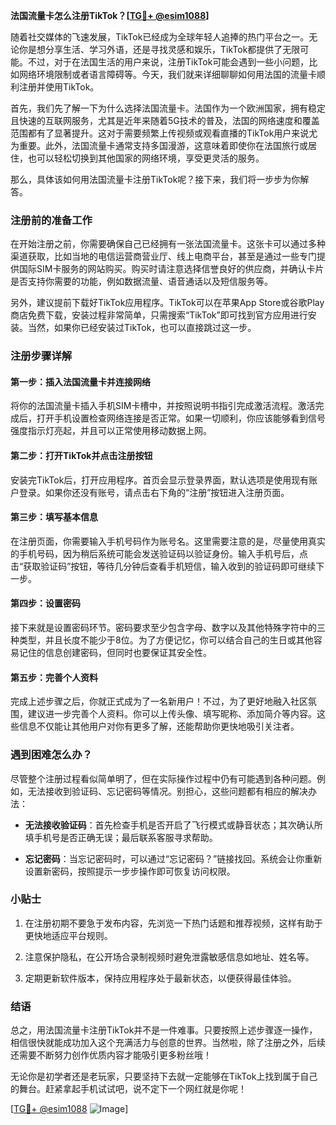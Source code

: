 **法国流量卡怎么注册TikTok？[[TG💪+ @esim1088](https://t.me/s/esim1088)]**

随着社交媒体的飞速发展，TikTok已经成为全球年轻人追捧的热门平台之一。无论你是想分享生活、学习外语，还是寻找灵感和娱乐，TikTok都提供了无限可能。不过，对于在法国生活的用户来说，注册TikTok可能会遇到一些小问题，比如网络环境限制或者语言障碍等。今天，我们就来详细聊聊如何用法国的流量卡顺利注册并使用TikTok。

首先，我们先了解一下为什么选择法国流量卡。法国作为一个欧洲国家，拥有稳定且快速的互联网服务，尤其是近年来随着5G技术的普及，法国的网络速度和覆盖范围都有了显著提升。这对于需要频繁上传视频或观看直播的TikTok用户来说尤为重要。此外，法国流量卡通常支持多国漫游，这意味着即使你在法国旅行或居住，也可以轻松切换到其他国家的网络环境，享受更灵活的服务。

那么，具体该如何用法国流量卡注册TikTok呢？接下来，我们将一步步为你解答。

### 注册前的准备工作

在开始注册之前，你需要确保自己已经拥有一张法国流量卡。这张卡可以通过多种渠道获取，比如当地的电信运营商营业厅、线上电商平台，甚至是通过一些专门提供国际SIM卡服务的网站购买。购买时请注意选择信誉良好的供应商，并确认卡片是否支持你需要的功能，例如数据流量、语音通话以及短信服务等。

另外，建议提前下载好TikTok应用程序。TikTok可以在苹果App Store或谷歌Play商店免费下载，安装过程非常简单，只需搜索“TikTok”即可找到官方应用进行安装。当然，如果你已经安装过TikTok，也可以直接跳过这一步。

### 注册步骤详解

#### 第一步：插入法国流量卡并连接网络

将你的法国流量卡插入手机SIM卡槽中，并按照说明书指引完成激活流程。激活完成后，打开手机设置检查网络连接是否正常。如果一切顺利，你应该能够看到信号强度指示灯亮起，并且可以正常使用移动数据上网。

#### 第二步：打开TikTok并点击注册按钮

安装完TikTok后，打开应用程序。首页会显示登录界面，默认选项是使用现有账户登录。如果你还没有账号，请点击右下角的“注册”按钮进入注册页面。

#### 第三步：填写基本信息

在注册页面，你需要输入手机号码作为账号名。这里需要注意的是，尽量使用真实的手机号码，因为稍后系统可能会发送验证码以验证身份。输入手机号后，点击“获取验证码”按钮，等待几分钟后查看手机短信，输入收到的验证码即可继续下一步。

#### 第四步：设置密码

接下来就是设置密码环节。密码要求至少包含字母、数字以及其他特殊字符中的三种类型，并且长度不能少于8位。为了方便记忆，你可以结合自己的生日或其他容易记住的信息创建密码，但同时也要保证其安全性。

#### 第五步：完善个人资料

完成上述步骤之后，你就正式成为了一名新用户！不过，为了更好地融入社区氛围，建议进一步完善个人资料。你可以上传头像、填写昵称、添加简介等内容。这些信息不仅能让其他用户对你有更多了解，还能帮助你更快地吸引关注者。

### 遇到困难怎么办？

尽管整个注册过程看似简单明了，但在实际操作过程中仍有可能遇到各种问题。例如，无法接收到验证码、忘记密码等情况。别担心，这些问题都有相应的解决办法：

- **无法接收验证码**：首先检查手机是否开启了飞行模式或静音状态；其次确认所填手机号是否正确无误；最后联系客服寻求帮助。
  
- **忘记密码**：当忘记密码时，可以通过“忘记密码？”链接找回。系统会让你重新设置新密码，按照提示一步步操作即可恢复访问权限。

### 小贴士

1. 在注册初期不要急于发布内容，先浏览一下热门话题和推荐视频，这样有助于更快地适应平台规则。
   
2. 注意保护隐私，在公开场合录制视频时避免泄露敏感信息如地址、姓名等。

3. 定期更新软件版本，保持应用程序处于最新状态，以便获得最佳体验。

### 结语

总之，用法国流量卡注册TikTok并不是一件难事。只要按照上述步骤逐一操作，相信很快就能成功加入这个充满活力与创意的世界。当然啦，除了注册之外，后续还需要不断努力创作优质内容才能吸引更多粉丝哦！

无论你是初学者还是老玩家，只要坚持下去就一定能够在TikTok上找到属于自己的舞台。赶紧拿起手机试试吧，说不定下一个网红就是你呢！

[[TG💪+ @esim1088](https://t.me/s/esim1088) ![Image](https://i.postimg.cc/4NQfJmqS/Snipaste-2025-05-13-00-14-12.png)]